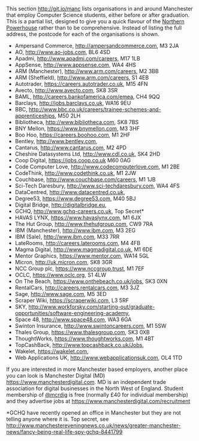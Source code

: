 
This section http://git.io/manc lists organisations in and around Manchester that employ Computer Science students, either before or after graduation. This is a partial list, designed to give you a quick flavour of the [Northern Powerhouse](https://en.wikipedia.org/wiki/Northern_Powerhouse) rather than to be comprehensive. Instead of listing the full address, the postcode for each of the organisations is shown.

* Ampersand Commerce, http://ampersandcommerce.com, M3 2JA
* AO, http://www.ao-jobs.com, BL6 4SD
* Apadmi, http://www.apadmi.com/careers, M17 1LB
* AppSense, http://www.appsense.com, WA4 4HS
* ARM (Manchester), http://www.arm.com/careers, M2 3BB
* ARM (Sheffield), http://www.arm.com/careers, S1 4EB
* Autotrader, https://careers.autotrader.co.uk, M15 4FN
* Avecto, http://www.avecto.com, SK8 3SR
* BAML, http://careers.bankofamerica.com/emea, CH4 9QQ
* Barclays, http://jobs.barclays.co.uk, WA16 9EU
* BBC, http://www.bbc.co.uk/careers/trainee-schemes-and-apprenticeships, M50 2LH
* Bibliotheca, http://www.bibliotheca.com, SK8 7BS
* BNY Mellon, https://www.bnymellon.com, M3 3HF
* Boo Hoo, https://careers.boohoo.com, M1 2HF
* Bentley, http://www.bentley.com,
* Cantarus, http://www.cantarus.com, M2 4PD
* Cheshire Datasystems Ltd, http://www.cdl.co.uk, SK4 2HD
* Coop Digital, https://jobs.coop.co.uk M60 0AG
* Code Computer Love, http://www.codecomputerlove.com, M1 2BE
* CodeThink, http://www.codethink.co.uk, M1 2JW
* Couchbase, http://www.couchbase.com/careers, M1 1JB
* Sci-Tech Daresbury, http://www.sci-techdaresbury.com, WA4 4FS
* DataCentred, http://www.datacentred.co.uk,
* Degree53, https://www.degree53.com, M40 5BJ
* Digital Bridge, http://digitalbridge.eu,
* GCHQ, http://www.gchq-careers.co.uk, Top Secret*
* HAVAS LYNX, https://www.havaslynx.com, M1 6JX
* The Hut Group, http://www.thehutgroup.com, CW9 7RA
* IBM (Manchester), http://www.ibm.com, M3 2EG
* IBM (Sale), http://www.ibm.com, M33 7RR
* LateRooms, http://careers.laterooms.com, M4 4FB
* Magma Digital, http://www.magmadigital.co.uk, M1 6DE
* Mentor Graphics, https://www.mentor.com, WA14 5GL
* Micron, http://uk.micron.com, SK8 3GR
* NCC Group plc, https://www.nccgroup.trust, M1 7EF
* OCLC, https://www.oclc.org, S1 4LW
* On The Beach, https://www.onthebeach.co.uk/jobs, SK3 0XN
* RentalCars, http://careers.rentalcars.com, M3 3JZ
* Sage, http://www.sage.com, M5 3ED
* Scraper Wiki, https://scraperwiki.com, L3 5RF
* SKY, http://www.workforsky.com/starting-out/graduate-opportunities/software-engineering-academy,
* Space 48, http://www.space48.com, WA3 6GA
* Swinton Insurance, http://www.swintoncareers.com, M1 5SW
* Thales Group, https://www.thalesgroup.com, SK3 0XB
* ThoughtWorks, https://www.thoughtworks.com, M1 4BT
* TopCashBack, http://www.topcashback.co.uk/Jobs,
* Wakelet, https://wakelet.com,
* Web Applications UK, http://www.webapplicationsuk.com, OL4 1TD

If you are interested in more Manchester based employers, another place you can look is Manchester Digital (MD) https://www.manchesterdigital.com. MD is an independent trade association for digital businesses in the North West of England. Student membership of [@mcrdig](https://twitter.com/mcrdig) is free (normally £40 for individual membership) and they advertise jobs at https://www.manchesterdigital.com/recruitment  

*GCHQ have recently opened an office in Manchester but they are not telling anyone where it is. Top secret, see http://www.manchestereveningnews.co.uk/news/greater-manchester-news/fancy-being-real-life-spy-gchq-8441799
